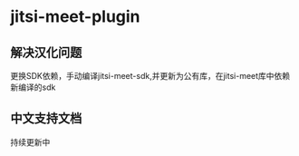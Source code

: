 # jitsi-meet-plugin
## 解决汉化问题
更换SDK依赖，手动编译jitsi-meet-sdk,并更新为公有库，在jitsi-meet库中依赖新编译的sdk
## 中文支持文档
持续更新中

